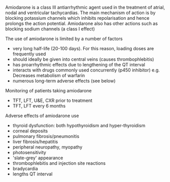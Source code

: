 Amiodarone is a class III antiarrhythmic agent used in the treatment of atrial, nodal and ventricular tachycardias. The main mechanism of action is by blocking potassium channels which inhibits repolarisation and hence prolongs the action potential. Amiodarone also has other actions such as blocking sodium channels (a class I effect)  
  
The use of amiodarone is limited by a number of factors  
* very long half\-life (20\-100 days). For this reason, loading doses are frequently used
* should ideally be given into central veins (causes thrombophlebitis)
* has proarrhythmic effects due to lengthening of the QT interval
* interacts with drugs commonly used concurrently (p450 inhibitor) e.g. Decreases metabolism of warfarin
* numerous long\-term adverse effects (see below)

  
Monitoring of patients taking amiodarone  
* TFT, LFT, U\&E, CXR prior to treatment
* TFT, LFT every 6 months

  
Adverse effects of amiodarone use  
* thyroid dysfunction: both hypothyroidism and hyper\-thyroidism
* corneal deposits
* pulmonary fibrosis/pneumonitis
* liver fibrosis/hepatitis
* peripheral neuropathy, myopathy
* photosensitivity
* 'slate\-grey' appearance
* thrombophlebitis and injection site reactions
* bradycardia
* lengths QT interval

